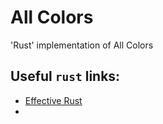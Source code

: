 # All Colors

'Rust' implementation of All Colors




## Useful `rust` links:
- [Effective Rust](https://www.lurklurk.org/effective-rust/)
- 